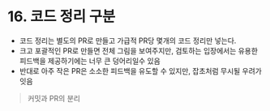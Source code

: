 # 16. 코드 정리 구분
- 코드 정리는 별도의 PR로 만들고 가급적 PR당 몇개의 코드 정리만 넣는다.
- 크고 포괄적인 PR로 만들면 전체 그림을 보여주지만, 검토하는 입장에서는 유용한 피드백을 제공하기에는 너무 큰 덩어리일수 있음
- 반대로 아주 작은 PR은 소소한 피드백을 유도할 수 있지만, 잡초처럼 무시될 우려가 잇음

> 커밋과 PR의 분리
